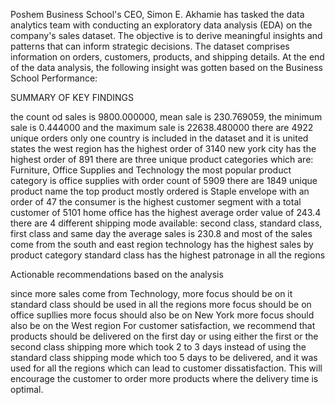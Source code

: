 Poshem Business School's CEO, Simon E. Akhamie has tasked the data analytics team with 
conducting an exploratory data analysis (EDA) on the company's sales dataset. The objective 
is to derive meaningful insights and patterns that can inform strategic decisions. The dataset 
comprises information on orders, customers, products, and shipping details.
At the end of the data analysis, the following insight was gotten based on the Business School Performance:


SUMMARY OF KEY FINDINGS

the count od sales is 9800.000000, mean sale is 230.769059, the minimum sale is 0.444000  and the maximum sale is 22638.480000
there are 4922 unique orders
only one country is included in the dataset and it is united states
the west region has the highest order of 3140
new york city has the highest order of 891
there are three unique product categories which are: Furniture, Office Supplies and Technology
the most popular product category is office supplies with order count of 5909
there are 1849 unique product name
the top product mostly ordered is Staple envelope with an order of 47
the consumer is the highest customer segment with a total customer of 5101
home office has the highest average order value of 243.4
there are 4 different shipping mode available: second class, standard class, first class and same day
the average sales is 230.8 and most of the sales come from the south and east region
technology has the highest sales by product category
standard class has the highest patronage in all the regions


Actionable recommendations based on the analysis

since more sales come from Technology, more focus should be on it
standard class should be used in all the regions
more focus should be on office supllies
more focus should also be on New York
more focus should also be on the West region
For customer satisfaction, we recommend that products should be delivered on the first day or using either the first or the second class shipping more which took 2 to 3 days instead of using the standard class shipping mode which too 5 days to be delivered, and it was used for all the regions which can lead to customer dissatisfaction. This will encourage the customer to order more products where the delivery time is optimal.
